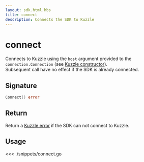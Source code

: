 ```yaml
---
layout: sdk.html.hbs
title: connect
description: Connects the SDK to Kuzzle
---
```


# connect

Connects to Kuzzle using the `host` argument provided to the `connection.Connection` (see [Kuzzle constructor](/sdk/go/1/kuzzle/constructor#usage-go)).  
Subsequent call have no effect if the SDK is already connected.

## Signature

```go
Connect() error
```

## Return

Return a [Kuzzle error](/sdk/go/1/error-handling) if the SDK can not connect to Kuzzle.

## Usage

<<< ./snippets/connect.go
